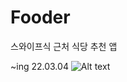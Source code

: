 # Fooder
스와이프식 근처 식당 추천 앱

~ing 22.03.04
![Alt text](https://user-images.githubusercontent.com/68496759/156955915-6f1a488d-c387-4e44-9418-dcd7c507a91e.gif)
